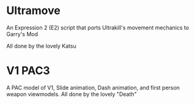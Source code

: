 # Ultramove
An Expression 2 (E2) script that ports Ultrakill's movement mechanics to Garry's Mod

All done by the lovely Katsu

# V1 PAC3
A PAC model of V1, Slide animation, Dash animation, and first person weapon viewmodels.
All done by the lovely "Death"
